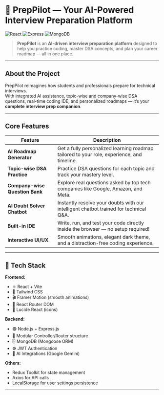 # 🚀 PrepPilot — Your AI-Powered Interview Preparation Platform

![React](https://img.shields.io/badge/Frontend-React-61DAFB?logo=react)
![Express](https://img.shields.io/badge/Backend-Express.js-green?logo=express)
![MongoDB](https://img.shields.io/badge/Database-MongoDB-47A248?logo=mongodb)

> **PrepPilot** is an **AI-driven interview preparation platform** designed to help you practice coding, master DSA concepts, and plan your career roadmap — all in one place.

---

##  About the Project

PrepPilot reimagines how students and professionals prepare for technical interviews.  
With integrated AI assistance, topic-wise and company-wise DSA questions, real-time coding IDE, and personalized roadmaps — it’s your **complete interview prep companion**.

---

##  Core Features

| Feature | Description |
|----------|-------------|
|  **AI Roadmap Generator** | Get a fully personalized learning roadmap tailored to your role, experience, and timeline. |
|  **Topic-wise DSA Practice** | Practice DSA questions for each topic and track your mastery level. |
|  **Company-wise Question Bank** | Explore real questions asked by top tech companies like Google, Amazon, and Meta. |
|  **AI Doubt Solver Chatbot** | Instantly resolve your doubts with our intelligent chatbot trained for technical Q&A. |
|  **Built-in IDE** | Write, run, and test your code directly inside the browser — no setup required! |
|  **Interactive UI/UX** | Smooth animations, elegant dark theme, and a distraction-free coding experience. |

---

## 🧩 Tech Stack

**Frontend:**
- ⚛️ React + Vite  
- 🎨 Tailwind CSS  
- 🎬 Framer Motion (smooth animations)  
- 🧭 React Router DOM  
- 🧠 Lucide React (icons)

**Backend:**
- 🟢 Node.js + Express.js  
- 🧩 Modular Controller/Router structure  
- 🗄️ MongoDB (Mongoose ORM)  
- ⚙️ JWT Authentication  
- 🤖 AI Integrations (Google Gemini)

**Others:**
- Redux Toolkit for state management  
- Axios for API calls  
- LocalStorage for user settings persistence

---